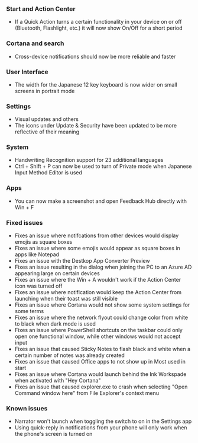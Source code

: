 ### Start and Action Center
- If a Quick Action turns a certain functionality in your device on or off (Bluetooth, Flashlight, etc.) it will now show On/Off for a short period

### Cortana and search
- Cross-device notifications should now be more reliable and faster

### User Interface
- The width for the Japanese 12 key keyboard is now wider on small screens in portrait mode

### Settings
- Visual updates and others
 - The icons under Update & Security have been updated to be more reflective of their meaning

### System
- Handwriting Recognition support for 23 additional languages
- Ctrl + Shift + P can now be used to turn of Private mode when Japanese Input Method Editor is used

### Apps
- You can now make a screenshot and open Feedback Hub directly with Win + F

### Fixed issues
- Fixes an issue where notifcations from other devices would display emojis as square boxes
- Fixes an issue where some emojis would appear as square boxes in apps like Notepad
- Fixes an issue with the Destkop App Converter Preview
- Fixes an issue resulting in the dialog when joining the PC to an Azure AD appearing large on certain devices
- Fixes an issue where the Win + A wouldn't work if the Action Center icon was turned off
- Fixes an issue where notification would keep the Action Center from launching when their toast was still visible
- Fixes an issue where Cortana would not show some system settings for some terms
- Fixes an issue where the network flyout could change color from white to black when dark mode is used
- Fixes an issue where PowerShell shortcuts on the taskbar could only open one functional window, while other windows would not accept input
- Fixes an issue that caused Sticky Notes to flash black and white when a certain number of notes was already created
- Fixes an issue that caused Office apps to not show up in Most used in start
- Fixes an issue where Cortana would launch behind the Ink Workspade when activated with "Hey Cortana"
- Fixes an issue that caused explorer.exe to crash when selecting "Open Command window here" from File Explorer's context menu

### Known issues
- Narrator won't launch when toggling the switch to on in the Settings app
- Using quick-reply in notifications from your phone will only work when the phone's screen is turned on